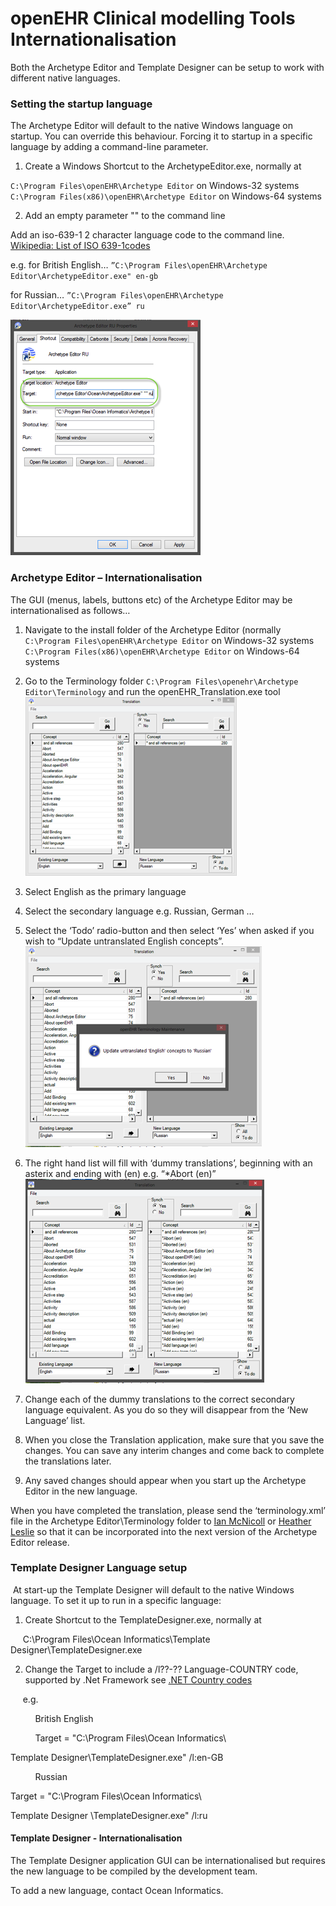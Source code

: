 # openEHR Clinical modelling Tools Internationalisation

Both the Archetype Editor and Template Designer can be setup to work with different native languages.

### Setting the startup language

The Archetype Editor will default to the native Windows language on startup. You can override this behaviour. Forcing it to startup in a specific language by adding a command-line parameter.

1. Create a Windows Shortcut to the ArchetypeEditor.exe, normally at

``C:\Program Files\openEHR\Archetype Editor`` on Windows-32 systems
``C:\Program Files(x86)\openEHR\Archetype Editor`` on Windows-64 systems

2. Add an empty parameter "" to the command line

Add an iso-639-1 2 character language code to the command line.
[Wikipedia: List of ISO 639-1codes](http://en.wikipedia.org/wiki/List_of_ISO_639-1_codes)

e.g.
for British English…
``”C:\Program Files\openEHR\Archetype Editor\ArchetypeEditor.exe" en-gb``

for Russian…
``”C:\Program Files\openEHR\Archetype Editor\ArchetypeEditor.exe” ru``

![](./images/ae_startup_language.png)

### **Archetype Editor – Internationalisation**

The GUI (menus, labels, buttons etc) of the Archetype Editor may be internationalised as follows…

1. Navigate to the install folder of the Archetype Editor (normally 
``C:\Program Files\openEHR\Archetype Editor`` on Windows-32 systems
``C:\Program Files(x86)\openEHR\Archetype Editor`` on Windows-64 systems
2. Go to the Terminology folder ``C:\Program Files\openehr\Archetype Editor\Terminology`` and run the openEHR_Translation.exe tool
![](./images/ae_inter.png) 
3. Select English as the primary language
4. Select the secondary language e.g. Russian, German …

5. Select the ‘Todo’ radio-button and then select ‘Yes’ when asked if you wish to “Update untranslated English concepts”. 
![](./images/ae_inter_2.png) 

6. The right hand list will fill with ‘dummy translations’, beginning with an asterix and ending with (en) e.g. “*Abort (en)” 
![](./images/ae_inter_3.png) 

7. Change each of the dummy translations to the correct secondary language equivalent. As you do so they will disappear from the ‘New Language’ list.
8. When you close the Translation application, make sure that you save the changes. You can save any interim changes and come back to complete the translations later.
9. Any saved changes should appear when you start up the Archetype Editor in the new language.

When you have completed the translation, please send the ‘terminology.xml’ file in the Archetype Editor\Terminology folder to [Ian McNicoll](mailto:ian.mcnicoll@openehr.org) or [Heather Leslie](mailto:heather.leslie@oceaninformatics.com) so that it can be incorporated into the next version of the Archetype Editor release.

### Template Designer Language setup

 At start-up the Template Designer will default to the native Windows language. To set it up to run in a specific language:

1. Create Shortcut to the TemplateDesigner.exe, normally at

     C:\Program Files\Ocean Informatics\Template Designer\TemplateDesigner.exe

2. Change the Target to include a /l??-?? Language-COUNTRY code, supported by .Net Framework see [.NET Country codes](http://msdn.microsoft.com/en-us/goglobal/bb896001.aspx)

     e.g.

          British English

          Target = "C:\Program Files\Ocean Informatics\

Template Designer\TemplateDesigner.exe" /l:en-GB

          Russian

Target = "C:\Program Files\Ocean Informatics\

Template Designer \TemplateDesigner.exe" /l:ru

#### Template Designer - Internationalisation

The Template Designer application GUI can be internationalised but requires the new language to be compiled by the development team.

To add a new language, contact Ocean Informatics.
